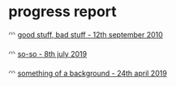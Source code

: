 # progress report

🗥 [good stuff, bad stuff - 12th september 2010](progress-report/3-goodstuffbadstuff)

🗥 [so-so - 8th july 2019](progress-report/2-so-so)

🗥 [something of a background - 24th april 2019](progress-report/1-somethingofabackground)
